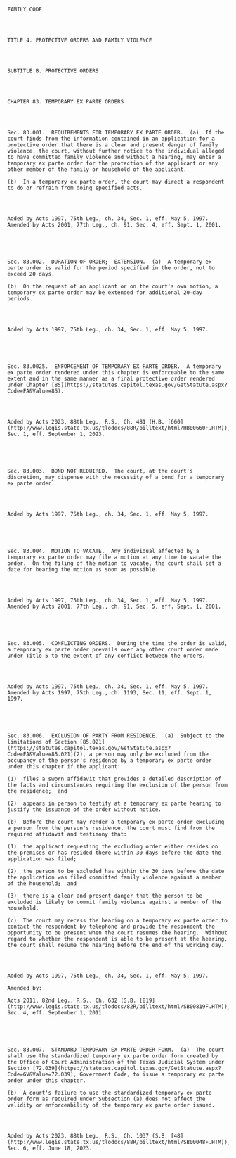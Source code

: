 ﻿
    
    
    	
    					
    
    
    FAMILY CODE
    
      
    
    
    TITLE 4. PROTECTIVE ORDERS AND FAMILY VIOLENCE
    
      
    
    
    SUBTITLE B. PROTECTIVE ORDERS
    
      
    
    
    CHAPTER 83. TEMPORARY EX PARTE ORDERS
    
      
    
    
    Sec. 83.001.  REQUIREMENTS FOR TEMPORARY EX PARTE ORDER.  (a)  If the court finds from the information contained in an application for a protective order that there is a clear and present danger of family violence, the court, without further notice to the individual alleged to have committed family violence and without a hearing, may enter a temporary ex parte order for the protection of the applicant or any other member of the family or household of the applicant.
    
    (b)  In a temporary ex parte order, the court may direct a respondent to do or refrain from doing specified acts.
    
    
    
    
    Added by Acts 1997, 75th Leg., ch. 34, Sec. 1, eff. May 5, 1997.  Amended by Acts 2001, 77th Leg., ch. 91, Sec. 4, eff. Sept. 1, 2001.
    
    
    
    
    
    Sec. 83.002.  DURATION OF ORDER;  EXTENSION.  (a)  A temporary ex parte order is valid for the period specified in the order, not to exceed 20 days.
    
    (b)  On the request of an applicant or on the court's own motion, a temporary ex parte order may be extended for additional 20-day periods.
    
    
    
    
    Added by Acts 1997, 75th Leg., ch. 34, Sec. 1, eff. May 5, 1997.
    
    
    
    
    
    Sec. 83.0025.  ENFORCEMENT OF TEMPORARY EX PARTE ORDER.  A temporary ex parte order rendered under this chapter is enforceable to the same extent and in the same manner as a final protective order rendered under Chapter [85](https://statutes.capitol.texas.gov/GetStatute.aspx?Code=FA&Value=85). 
    
    
    
    
    Added by Acts 2023, 88th Leg., R.S., Ch. 481 (H.B. [660](http://www.legis.state.tx.us/tlodocs/88R/billtext/html/HB00660F.HTM)), Sec. 1, eff. September 1, 2023.
    
    
    
    
    
    Sec. 83.003.  BOND NOT REQUIRED.  The court, at the court's discretion, may dispense with the necessity of a bond for a temporary ex parte order.
    
    
    
    
    Added by Acts 1997, 75th Leg., ch. 34, Sec. 1, eff. May 5, 1997.
    
    
    
    
    
    Sec. 83.004.  MOTION TO VACATE.  Any individual affected by a temporary ex parte order may file a motion at any time to vacate the order.  On the filing of the motion to vacate, the court shall set a date for hearing the motion as soon as possible.
    
    
    
    
    Added by Acts 1997, 75th Leg., ch. 34, Sec. 1, eff. May 5, 1997.  Amended by Acts 2001, 77th Leg., ch. 91, Sec. 5, eff. Sept. 1, 2001.
    
    
    
    
    
    Sec. 83.005.  CONFLICTING ORDERS.  During the time the order is valid, a temporary ex parte order prevails over any other court order made under Title 5 to the extent of any conflict between the orders.
    
    
    
    
    Added by Acts 1997, 75th Leg., ch. 34, Sec. 1, eff. May 5, 1997.  Amended by Acts 1997, 75th Leg., ch. 1193, Sec. 11, eff. Sept. 1, 1997.
    
    
    
    
    
    Sec. 83.006.  EXCLUSION OF PARTY FROM RESIDENCE.  (a)  Subject to the limitations of Section [85.021](https://statutes.capitol.texas.gov/GetStatute.aspx?Code=FA&Value=85.021)(2), a person may only be excluded from the occupancy of the person's residence by a temporary ex parte order under this chapter if the applicant:
    
    (1)  files a sworn affidavit that provides a detailed description of the facts and circumstances requiring the exclusion of the person from the residence;  and
    
    (2)  appears in person to testify at a temporary ex parte hearing to justify the issuance of the order without notice.
    
    (b)  Before the court may render a temporary ex parte order excluding a person from the person's residence, the court must find from the required affidavit and testimony that:
    
    (1)  the applicant requesting the excluding order either resides on the premises or has resided there within 30 days before the date the application was filed;
    
    (2)  the person to be excluded has within the 30 days before the date the application was filed committed family violence against a member of the household;  and
    
    (3)  there is a clear and present danger that the person to be excluded is likely to commit family violence against a member of the household.
    
    (c)  The court may recess the hearing on a temporary ex parte order to contact the respondent by telephone and provide the respondent the opportunity to be present when the court resumes the hearing.  Without regard to whether the respondent is able to be present at the hearing, the court shall resume the hearing before the end of the working day.
    
    
    
    
    Added by Acts 1997, 75th Leg., ch. 34, Sec. 1, eff. May 5, 1997.
    
    Amended by: 
    
    Acts 2011, 82nd Leg., R.S., Ch. 632 (S.B. [819](http://www.legis.state.tx.us/tlodocs/82R/billtext/html/SB00819F.HTM)), Sec. 4, eff. September 1, 2011.
    
    
    
    
    
    Sec. 83.007.  STANDARD TEMPORARY EX PARTE ORDER FORM.  (a)  The court shall use the standardized temporary ex parte order form created by the Office of Court Administration of the Texas Judicial System under Section [72.039](https://statutes.capitol.texas.gov/GetStatute.aspx?Code=GV&Value=72.039), Government Code, to issue a temporary ex parte order under this chapter.
    
    (b)  A court's failure to use the standardized temporary ex parte order form as required under Subsection (a) does not affect the validity or enforceability of the temporary ex parte order issued.
    
    
    
    
    Added by Acts 2023, 88th Leg., R.S., Ch. 1037 (S.B. [48](http://www.legis.state.tx.us/tlodocs/88R/billtext/html/SB00048F.HTM)), Sec. 6, eff. June 18, 2023.
    
    
    
    
    				
